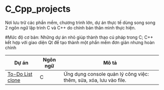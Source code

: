 # C_Cpp_projects
Nơi lưu trữ các phần mềm, chương trình lớn, dự án thực tế dùng song song 2 ngôn ngữ lập trình C và C++ do chính bản thân mình thực hiện.

#Mức độ cơ bản:
Những dự án nhỏ giúp thành thạo cú pháp trong C; C++ kết hợp với giao diện Qt để tạo thành một phần mềm đơn giản nhưng hoàn chỉnh

| Dự án | Ngôn ngữ | Mô tả |
|--------|-----------|-------|
| [To-Do List clone](https://github.com/huynhtukhiem/todo-list-c) | C | Ứng dụng console quản lý công việc: thêm, sửa, xóa, lưu vào file. |
